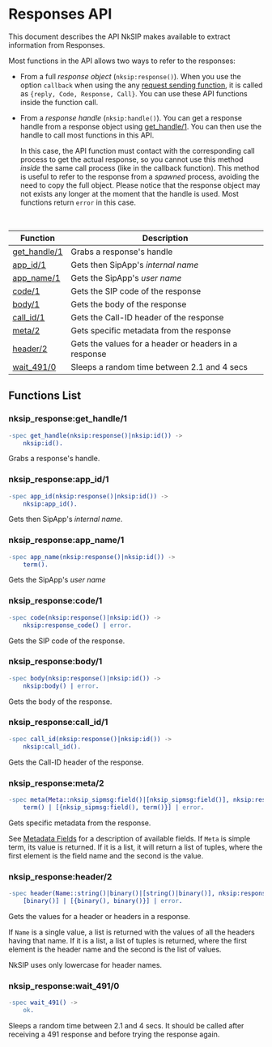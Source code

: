 # Responses API

This document describes the API NkSIP makes available to extract information from Responses.

Most functions in the API allows two ways to refer to the responses:
* From a full *response object* (`nksip:response()`). When you use the option `callback` when using the any [request sending function](../reference/sending_functions.md), it is called as `{reply, Code, Response, Call}`. You can use these API functions inside the function call.
* From a *response handle* (`nksip:handle()`). You can get a response handle from a response object using [get_handle/1](#nksip_responseget_handle1). You can then use the handle to call most functions in this API. 
    
    In this case, the API function must contact with the corresponding call process to get the actual response, so you cannot use this method _inside_ the same call process (like in the callback function). This method is useful to refer to the response from a _spawned_ process, avoiding the need to copy the full object. Please notice that the response object may not exists any longer at the moment that the handle is used. Most functions return `error` in this case.


<br/>


Function|Description
---|---
[get_handle/1](#nksip_responseget_handle1)|Grabs a response's handle
[app_id/1](#nksip_responseapp_id1)|Gets then SipApp's _internal name_
[app_name/1](#nksip_responseapp_name1)|Gets the SipApp's _user name_
[code/1](#nksip_responsemethod1)|Gets the SIP code of the response
[body/1](#nksip_responsebody1)|Gets the body of the response
[call_id/1](#nksip_responsecall_id1)|Gets the Call-ID header of the response
[meta/2](#nksip_responsemeta2)|Gets specific metadata from the response
[header/2](#nksip_responseheader2)|Gets the values for a header or headers in a response
[wait_491/0](#nksip_responsewait_4910)|Sleeps a random time between 2.1 and 4 secs


## Functions List

### nksip_response:get_handle/1
```erlang
-spec get_handle(nksip:response()|nksip:id()) ->
    nksip:id().
```
Grabs a response's handle.


### nksip_response:app_id/1
```erlang
-spec app_id(nksip:response()|nksip:id()) -> 
    nksip:app_id().
```
Gets then SipApp's _internal name_.


### nksip_response:app_name/1
```erlang
-spec app_name(nksip:response()|nksip:id()) -> 
    term().
```
Gets the SipApp's _user name_


### nksip_response:code/1
```erlang
-spec code(nksip:response()|nksip:id()) ->
    nksip:response_code() | error.
```
Gets the SIP code of the response.


### nksip_response:body/1
```erlang
-spec body(nksip:response()|nksip:id()) ->
    nksip:body() | error.
```
Gets the body of the response.


### nksip_response:call_id/1
```erlang
-spec call_id(nksip:response()|nksip:id()) ->
    nksip:call_id().
```
Gets the Call-ID header of the response.


### nksip_response:meta/2
```erlang
-spec meta(Meta::nksip_sipmsg:field()|[nksip_sipmsg:field()], nksip:response()|nksip:id()) ->
    term() | [{nksip_sipmsg:field(), term()}] | error.
```
Gets specific metadata from the response.

See [Metadata Fields](../reference/metadata.md) for a description of available fields.
If `Meta` is simple term, its value is returned. If it is a list, it will return a list of tuples, where the first element is the field name and the second is the value.


### nksip_response:header/2
```erlang
-spec header(Name::string()|binary()|[string()|binary()], nksip:response()|nksip:id()) -> 
    [binary()] | [{binary(), binary()}] | error.
```
Gets the values for a header or headers in a response.

If `Name` is a single value, a list is returned with the values of all the headers having that name. If it is a list, a list of tuples is returned, where the first element is the header name and the second is the list of values.

NkSIP uses only lowercase for header names.


### nksip_response:wait_491/0
```erlang
-spec wait_491() -> 
    ok.
```
Sleeps a random time between 2.1 and 4 secs. It should be called after receiving a 491 response and before trying the response again.

